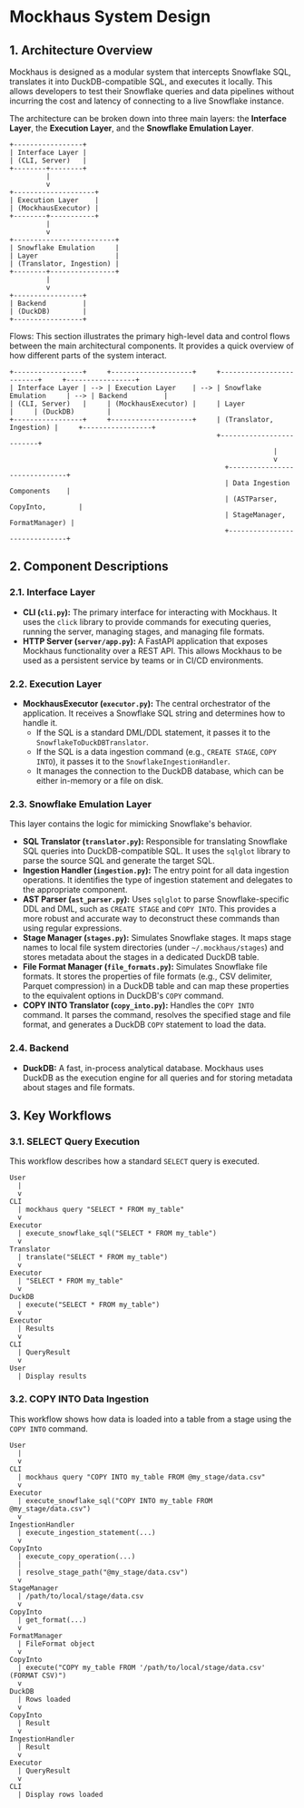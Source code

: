 # Mockhaus System Design

## 1. Architecture Overview

Mockhaus is designed as a modular system that intercepts Snowflake SQL, translates it into DuckDB-compatible SQL, and executes it locally. This allows developers to test their Snowflake queries and data pipelines without incurring the cost and latency of connecting to a live Snowflake instance.

The architecture can be broken down into three main layers: the **Interface Layer**, the **Execution Layer**, and the **Snowflake Emulation Layer**.

```
+-----------------+
| Interface Layer |
| (CLI, Server)   |
+--------+--------+
         |
         v
+--------------------+
| Execution Layer    |
| (MockhausExecutor) |
+--------+-----------+
         |
         v
+-------------------------+
| Snowflake Emulation     |
| Layer                   |
| (Translator, Ingestion) |
+--------+----------------+
         |
         v
+-----------------+
| Backend         |
| (DuckDB)        |
+-----------------+
```

Flows:
This section illustrates the primary high-level data and control flows between the main architectural components. It provides a quick overview of how different parts of the system interact.

```
+-----------------+     +--------------------+     +-------------------------+     +-----------------+
| Interface Layer | --> | Execution Layer    | --> | Snowflake Emulation     | --> | Backend         |
| (CLI, Server)   |     | (MockhausExecutor) |     | Layer                   |     | (DuckDB)        |
+-----------------+     +--------------------+     | (Translator, Ingestion) |     +-----------------+
                                                   +-------------------------+
                                                                 |
                                                                 v
                                                     +------------------------------+
                                                     | Data Ingestion Components    |
                                                     | (ASTParser, CopyInto,        |
                                                     | StageManager, FormatManager) |
                                                     +------------------------------+
```

## 2. Component Descriptions

### 2.1. Interface Layer

*   **CLI (`cli.py`):** The primary interface for interacting with Mockhaus. It uses the `click` library to provide commands for executing queries, running the server, managing stages, and managing file formats.
*   **HTTP Server (`server/app.py`):** A FastAPI application that exposes Mockhaus functionality over a REST API. This allows Mockhaus to be used as a persistent service by teams or in CI/CD environments.

### 2.2. Execution Layer

*   **MockhausExecutor (`executor.py`):** The central orchestrator of the application. It receives a Snowflake SQL string and determines how to handle it.
    *   If the SQL is a standard DML/DDL statement, it passes it to the `SnowflakeToDuckDBTranslator`.
    *   If the SQL is a data ingestion command (e.g., `CREATE STAGE`, `COPY INTO`), it passes it to the `SnowflakeIngestionHandler`.
    *   It manages the connection to the DuckDB database, which can be either in-memory or a file on disk.

### 2.3. Snowflake Emulation Layer

This layer contains the logic for mimicking Snowflake's behavior.

*   **SQL Translator (`translator.py`):** Responsible for translating Snowflake SQL queries into DuckDB-compatible SQL. It uses the `sqlglot` library to parse the source SQL and generate the target SQL.
*   **Ingestion Handler (`ingestion.py`):** The entry point for all data ingestion operations. It identifies the type of ingestion statement and delegates to the appropriate component.
*   **AST Parser (`ast_parser.py`):** Uses `sqlglot` to parse Snowflake-specific DDL and DML, such as `CREATE STAGE` and `COPY INTO`. This provides a more robust and accurate way to deconstruct these commands than using regular expressions.
*   **Stage Manager (`stages.py`):** Simulates Snowflake stages. It maps stage names to local file system directories (under `~/.mockhaus/stages`) and stores metadata about the stages in a dedicated DuckDB table.
*   **File Format Manager (`file_formats.py`):** Simulates Snowflake file formats. It stores the properties of file formats (e.g., CSV delimiter, Parquet compression) in a DuckDB table and can map these properties to the equivalent options in DuckDB's `COPY` command.
*   **COPY INTO Translator (`copy_into.py`):** Handles the `COPY INTO` command. It parses the command, resolves the specified stage and file format, and generates a DuckDB `COPY` statement to load the data.

### 2.4. Backend

*   **DuckDB:** A fast, in-process analytical database. Mockhaus uses DuckDB as the execution engine for all queries and for storing metadata about stages and file formats.

## 3. Key Workflows

### 3.1. SELECT Query Execution

This workflow describes how a standard `SELECT` query is executed.

```
User
  |
  v
CLI
  | mockhaus query "SELECT * FROM my_table"
  v
Executor
  | execute_snowflake_sql("SELECT * FROM my_table")
  v
Translator
  | translate("SELECT * FROM my_table")
  v
Executor
  | "SELECT * FROM my_table"
  v
DuckDB
  | execute("SELECT * FROM my_table")
  v
Executor
  | Results
  v
CLI
  | QueryResult
  v
User
  | Display results
```

### 3.2. COPY INTO Data Ingestion

This workflow shows how data is loaded into a table from a stage using the `COPY INTO` command.

```
User
  |
  v
CLI
  | mockhaus query "COPY INTO my_table FROM @my_stage/data.csv"
  v
Executor
  | execute_snowflake_sql("COPY INTO my_table FROM @my_stage/data.csv")
  v
IngestionHandler
  | execute_ingestion_statement(...)
  v
CopyInto
  | execute_copy_operation(...)
  |
  | resolve_stage_path("@my_stage/data.csv")
  v
StageManager
  | /path/to/local/stage/data.csv
  v
CopyInto
  | get_format(...)
  v
FormatManager
  | FileFormat object
  v
CopyInto
  | execute("COPY my_table FROM '/path/to/local/stage/data.csv' (FORMAT CSV)")
  v
DuckDB
  | Rows loaded
  v
CopyInto
  | Result
  v
IngestionHandler
  | Result
  v
Executor
  | QueryResult
  v
CLI
  | Display rows loaded
```
